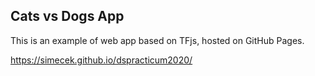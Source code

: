 ## Cats vs Dogs App

This is an example of web app based on TFjs, hosted on GitHub Pages.

https://simecek.github.io/dspracticum2020/
